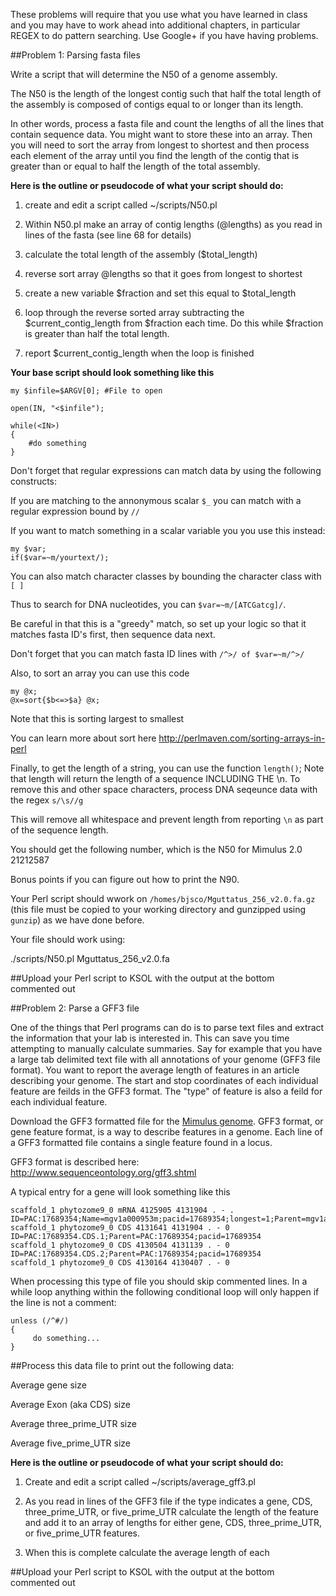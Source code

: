 These problems will require that you use what you have learned in class and you may have to work ahead into additional chapters, in particular REGEX to do pattern searching. Use Google+ if you have having problems.

##Problem 1: Parsing fasta files

Write a script that will determine the N50 of a genome assembly.

The N50 is the length of the longest contig such that half the total length of the assembly is composed of contigs equal to or longer than its length.

In other words, process a fasta file and count the lengths of all the lines that contain sequence data. You might want to store these into an array. Then you will need to sort the array from longest to shortest and then process each element of the array until you find the length of the contig that is greater than or equal to half the length of the total assembly.

**Here is the outline or pseudocode of what your script should do:**

1) create and edit a script called ~/scripts/N50.pl

2) Within N50.pl make an array of contig lengths (@lengths) as you read in lines of the fasta (see line 68 for details)

3) calculate the total length of the assembly ($total_length)

4) reverse sort array @lengths so that it goes from longest to shortest

5) create a new variable $fraction and set this equal to $total_length

6) loop through the reverse sorted array subtracting the $current_contig_length from $fraction each time. Do this while $fraction is greater than half the total length.

7) report $current_contig_length when the loop is finished

**Your base script should look something like this**

```
my $infile=$ARGV[0]; #File to open

open(IN, "<$infile");

while(<IN>)
{
	#do something
}
```

Don't forget that regular expressions can match data by using the following constructs:

If you are matching to the annonymous scalar `$_` you can match with a regular expression bound by `//`

If you want to match something in a scalar variable you you use this instead: 

```
my $var;
if($var=~m/yourtext/);
```

You can also match character classes by bounding the character class with `[ ]`

Thus to search for DNA nucleotides, you can `$var=~m/[ATCGatcg]/`.

Be careful in that this is a "greedy" match, so set up your logic so that it matches fasta ID's first, then sequence data next.

Don't forget that you can match fasta ID lines with `/^>/ of $var=~m/^>/`

Also, to sort an array you can use this code

```
my @x;
@x=sort{$b<=>$a} @x;
```

Note that this is sorting largest to smallest

You can learn more about sort here http://perlmaven.com/sorting-arrays-in-perl

Finally, to get the length of a string, you can use the function `length()`;
Note that length will return the length of a sequence INCLUDING THE \n. To remove this and other space characters, process DNA seqeunce data with the regex `s/\s//g`

This will remove all whitespace and prevent length from reporting `\n` as part of the sequence length.

You should get the following number, which is the N50 for Mimulus 2.0
21212587

Bonus points if you can figure out how to print the N90.

Your Perl script should wwork on `/homes/bjsco/Mguttatus_256_v2.0.fa.gz` (this file must be copied to your working directory and gunzipped using `gunzip`) as we have done before.

Your file should work using:

./scripts/N50.pl Mguttatus_256_v2.0.fa

##Upload your Perl script to KSOL with the output at the bottom commented out

##Problem 2: Parse a GFF3 file

One of the things that Perl programs can do is to parse text files and extract the information that your lab is interested in. This can save you time attempting to manually calculate summaries. Say for example that you have a large tab delimited text file with all annotations of your genome (GFF3 file format). You want to report the average length of features in an article describing your genome. The start and stop coordinates of each individual feature are feilds in the GFF3 format. The "type" of feature is also a feild for each individual feature.

Download the GFF3 formatted file for the [Mimulus genome](https://docs.google.com/file/d/0B_FK3mkgo1L0azFIRGxhVHpnaGs/edit). GFF3 format, or gene feature format, is a way to describe features in a genome. Each line of a GFF3 formatted file contains a single feature found in a locus.

GFF3 format is described here:  http://www.sequenceontology.org/gff3.shtml

A typical entry for a gene will look something like this


```
scaffold_1 phytozome9_0 mRNA 4125905 4131904 . - . ID=PAC:17689354;Name=mgv1a000953m;pacid=17689354;longest=1;Parent=mgv1a000953m.g
scaffold_1 phytozome9_0 CDS 4131641 4131904 . - 0 ID=PAC:17689354.CDS.1;Parent=PAC:17689354;pacid=17689354
scaffold_1 phytozome9_0 CDS 4130504 4131139 . - 0 ID=PAC:17689354.CDS.2;Parent=PAC:17689354;pacid=17689354
scaffold_1 phytozome9_0 CDS 4130164 4130407 . - 0 
```

When processing this type of file you should skip commented lines. In a while loop anything within the following conditional loop will only happen if the line is not a comment:

```
unless (/^#/) 
{
	 do something...
}
```

##Process this data file to print out the following data:

Average gene size

Average Exon (aka CDS) size

Average three_prime_UTR size

Average five_prime_UTR size

**Here is the outline or pseudocode of what your script should do:**

1) Create and edit a script called ~/scripts/average_gff3.pl

2) As you read in lines of the GFF3 file if the type indicates a gene, CDS, three_prime_UTR, or five_prime_UTR calculate the length of the feature and add it to an array of lengths for either gene, CDS, three_prime_UTR, or five_prime_UTR features.

3) When this is complete calculate the average length of each


##Upload your Perl script to KSOL with the output at the bottom commented out
